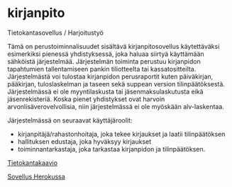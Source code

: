 # kirjanpito
Tietokantasovellus / Harjoitustyö

Tämä on perustoiminnalisuudet sisältävä kirjanpitosovellus käytettäväksi esimerkiksi pienessä yhdistyksessä, joka haluaa siirtyä käyttämään sähköistä järjestelmää.
Järjestelmän toiminta perustuu kirjanpidon tapahtumien tallentamiseen pankin tiliotteelta tai kassatositteilta.
Järjestelmästä voi tulostaa kirjanpidon perusraportit kuten päiväkirjan, pääkirjan, tuloslaskelman ja taseen sekä suppean version tilinpäätöksestä.
Järjestelmässä ei ole myyntilaskusta tai jäsenmaksulaskutusta eikä jäsenrekisteriä. Koska pienet yhdistykset ovat harvoin arvonlisäverovelvollisia, niin järjestelmässä ei ole myöskään alv-laskentaa.

Järjestelmässä on seuraavat käyttäjäroolit:
- kirjanpitäjä/rahastonhoitaja, joka tekee kirjaukset ja laatii tilinpäätöksen
- hallituksen edustaja, joka hyväksyy kirjaukset
- toiminnantarkastaja, joka tarkastaa kirjanpidon ja tilinpäätöksen.



[Tietokantakaavio](https://github.com/majormalfunk/kirjanpito/blob/master/documentation/Tietokantakaavio.png)

[Sovellus Herokussa](https://kirjanpython.herokuapp.com)
